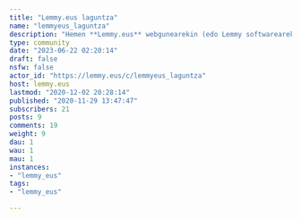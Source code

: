 ```yaml
---
title: "Lemmy.eus laguntza" 
name: "lemmyeus_laguntza"
description: "Hemen **Lemmy.eus** webgunearekin (edo Lemmy softwarearekin) zerikusia duten galderak eta proposamenak egin ditzakezu. Baita non galdetu ez dakizkizunak ere.Zure zalantza argitaratu aurrekin, eskertuko genizuke [ohiko galderei](https://kaixo.lemmy.eus/edukiak/ohiko-galderak/) begirada bat botatzea eta komunitate honetan dagoeneko hitz egin direnei. Eskerrik asko eta ongi etorri! :slightly smiling face: "
type: community
date: "2023-06-22 02:20:14"
draft: false
nsfw: false
actor_id: "https://lemmy.eus/c/lemmyeus_laguntza"
host: lemmy.eus
lastmod: "2020-12-02 20:28:14"
published: "2020-11-29 13:47:47"
subscribers: 21
posts: 9
comments: 19
weight: 9
dau: 1
wau: 1
mau: 1
instances:
- "lemmy_eus"
tags: 
- "lemmy_eus"

---
```

